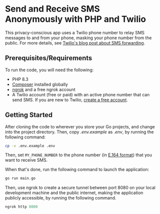 # Send and Receive SMS Anonymously with PHP and Twilio

This privacy-conscious app uses a Twilio phone number to relay SMS messages to and from your phone, masking your phone number from the public. For more details, see [Twilio's blog post about SMS forwarding][twilio_sms_forwarding_url].

## Prerequisites/Requirements

To run the code, you will need the following:

- PHP 8.3
- [Composer][composer_url] installed globally
- [ngrok][ngrok_url] and a free ngrok account
- A Twilio account (free or paid) with an active phone number that can send SMS.
  If you are new to Twilio, [create a free account][try_twilio_url].

## Getting Started

After cloning the code to wherever you store your Go projects, and change into the project directory.
Then, copy _.env.example_ as _.env_, by running the following command:

```bash
cp -v .env.example .env
```

Then, set `MY_PHONE_NUMBER` to the phone number (in [E.164 format][twilio_e164_format_url]) that you want to receive SMS.

When that's done, run the following command to launch the application:

```php
go run main.go
```

Then, use ngrok to create a secure tunnel between port 8080 on your local development machine and the public internet, making the application publicly accessible, by running the following command.

```php
ngrok http 8080
```

[composer_url]: https://getcomposer.org
[ngrok_url]: https://ngrok.com/
[try_twilio_url]: https://www.twilio.com/try-twilio
[twilio_sms_forwarding_url]: https://www.twilio.com/blog/sms-forwarding-and-responding-using-twilio-and-javascript
[twilio_e164_format_url]: https://www.twilio.com/docs/glossary/what-e164 